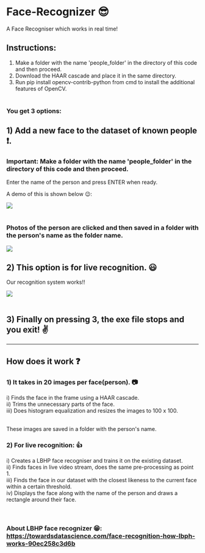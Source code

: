# Face-Recognizer :sunglasses:
A Face Recogniser which works in real time!

## Instructions:
1) Make a folder with the name 'people_folder' in the directory of this code and then proceed.
2) Download the HAAR cascade and place it in the same directory. 
3) Run pip install opencv-contrib-python from cmd to install the additional features of OpenCV.<br /><br />


### You get 3 options:

## 1) Add a new face to the dataset of known people :heavy_exclamation_mark:.
  
 ### Important: Make a folder with the name 'people_folder' in the directory of this code and then proceed.
 Enter the name of the person and press ENTER when ready.
  
  
 A demo of this is shown below :wink::
  
  
  
 ![](https://github.com/junior08/Face-Recognizer/blob/master/add_face.gif) <br /><br />



 
 ### Photos of the person are clicked and then saved in a folder with the person's name as the folder name.
  
  
  ![](https://github.com/junior08/Face-Recognizer/blob/master/added_faces.png)
  
  



## 2)  This option is for live recognition. :smiley:


   Our recognition system works!!
    
    
  ![](https://github.com/junior08/Face-Recognizer/blob/master/live.gif)<br /><br />
    
    


## 3) Finally on pressing 3, the exe file stops and you exit!  :v:

  
  


_______________________________________________________________________________________________________________________________________



## How does it work :question:

### 1) It takes in 20 images per face(person). :camera:
  
   i) Finds the face in the frame using a HAAR cascade. <br />
  ii) Trims the unnecessary parts of the face. <br />
 iii) Does histogram equalization and resizes the images to 100 x 100. <br /><br />
 
 These images are saved in a folder with the person's name.
 
 
 
 ### 2) For live recognition: :+1:
 
   i) Creates a LBHP face recogniser and trains it on the existing dataset. <br />
   ii) Finds faces in live video stream, does the same pre-processing as point 1. <br />
  iii) Finds the face in our dataset with the closest likeness to the current face within a certain threshold. <br />
   iv) Displays the face along with the name of the person and draws a rectangle around their face.<br /><br /><br />
   
   
### About LBHP face recognizer :grin:: https://towardsdatascience.com/face-recognition-how-lbph-works-90ec258c3d6b
